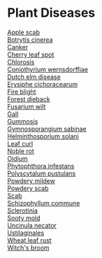 # Plant Diseases
[Apple scab](https://en.wikipedia.org/wiki/Apple_scab)<br>
[Botrytis cinerea](https://en.wikipedia.org/wiki/Botrytis_cinerea)<br>
[Canker](https://en.wikipedia.org/wiki/Canker)<br>
[Cherry leaf spot](https://en.wikipedia.org/wiki/Cherry_leaf_spot)<br>
[Chlorosis](https://en.wikipedia.org/wiki/Chlorosis)<br>
[Coniothyrium wernsdorffiae](https://en.wikipedia.org/wiki/Coniothyrium_wernsdorffiae)<br>
[Dutch elm disease](https://en.wikipedia.org/wiki/Dutch_elm_disease)<br>
[Erysiphe cichoracearum](https://en.wikipedia.org/wiki/Erysiphe_cichoracearum)<br>
[Fire blight](https://en.wikipedia.org/wiki/Fire_blight)<br>
[Forest dieback](https://en.wikipedia.org/wiki/Forest_dieback)<br>
[Fusarium wilt](https://en.wikipedia.org/wiki/Fusarium_wilt)<br>
[Gall](https://en.wikipedia.org/wiki/Gall)<br>
[Gummosis](https://en.wikipedia.org/wiki/Gummosis)<br>
[Gymnosporangium sabinae](https://en.wikipedia.org/wiki/Gymnosporangium_sabinae)<br>
[Helminthosporium solani](https://en.wikipedia.org/wiki/Helminthosporium_solani)<br>
[Leaf curl](https://en.wikipedia.org/wiki/Leaf_curl)<br>
[Noble rot](https://en.wikipedia.org/wiki/Noble_rot)<br>
[Oidium](https://en.wikipedia.org/wiki/Oidium_(genus))<br>
[Phytophthora infestans](https://en.wikipedia.org/wiki/Phytophthora_infestans)<br>
[Polyscytalum pustulans](https://en.wikipedia.org/wiki/Polyscytalum_pustulans)<br>
[Powdery mildew](https://en.wikipedia.org/wiki/Powdery_mildew)<br>
[Powdery scab](https://en.wikipedia.org/wiki/Powdery_scab)<br>
[Scab](https://en.wikipedia.org/wiki/Scab)<br>
[Schizophyllum commune](https://en.wikipedia.org/wiki/Schizophyllum_commune)<br>
[Sclerotinia](https://en.wikipedia.org/wiki/Sclerotinia)<br>
[Sooty mold](https://en.wikipedia.org/wiki/Sooty_mold)<br>
[Uncinula necator](https://en.wikipedia.org/wiki/Uncinula_necator)<br>
[Ustilaginales](https://en.wikipedia.org/wiki/Ustilaginales)<br>
[Wheat leaf rust](https://en.wikipedia.org/wiki/Wheat_leaf_rust)<br>
[Witch's broom](https://en.wikipedia.org/wiki/Witch%27s_broom)<br>
